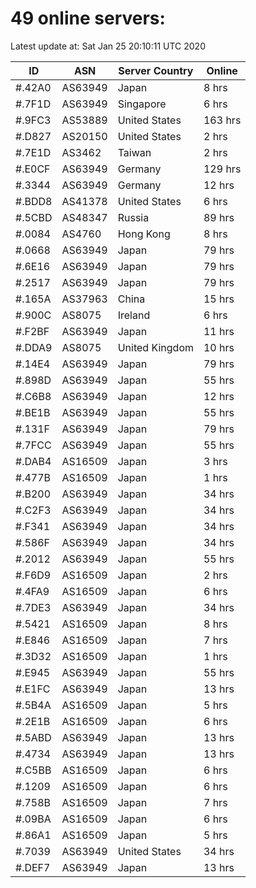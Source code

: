 # 49 online servers:

Latest update at: Sat Jan 25 20:10:11 UTC 2020

| ID | ASN | Server Country | Online |
| -- | --- | -------------- | ------ |
| #.42A0 | AS63949 | Japan | 8 hrs |
| #.7F1D | AS63949 | Singapore | 6 hrs |
| #.9FC3 | AS53889 | United States | 163 hrs |
| #.D827 | AS20150 | United States | 2 hrs |
| #.7E1D | AS3462 | Taiwan | 2 hrs |
| #.E0CF | AS63949 | Germany | 129 hrs |
| #.3344 | AS63949 | Germany | 12 hrs |
| #.BDD8 | AS41378 | United States | 6 hrs |
| #.5CBD | AS48347 | Russia | 89 hrs |
| #.0084 | AS4760 | Hong Kong | 8 hrs |
| #.0668 | AS63949 | Japan | 79 hrs |
| #.6E16 | AS63949 | Japan | 79 hrs |
| #.2517 | AS63949 | Japan | 79 hrs |
| #.165A | AS37963 | China | 15 hrs |
| #.900C | AS8075 | Ireland | 6 hrs |
| #.F2BF | AS63949 | Japan | 11 hrs |
| #.DDA9 | AS8075 | United Kingdom | 10 hrs |
| #.14E4 | AS63949 | Japan | 79 hrs |
| #.898D | AS63949 | Japan | 55 hrs |
| #.C6B8 | AS63949 | Japan | 12 hrs |
| #.BE1B | AS63949 | Japan | 55 hrs |
| #.131F | AS63949 | Japan | 79 hrs |
| #.7FCC | AS63949 | Japan | 55 hrs |
| #.DAB4 | AS16509 | Japan | 3 hrs |
| #.477B | AS16509 | Japan | 1 hrs |
| #.B200 | AS63949 | Japan | 34 hrs |
| #.C2F3 | AS63949 | Japan | 34 hrs |
| #.F341 | AS63949 | Japan | 34 hrs |
| #.586F | AS63949 | Japan | 34 hrs |
| #.2012 | AS63949 | Japan | 55 hrs |
| #.F6D9 | AS16509 | Japan | 2 hrs |
| #.4FA9 | AS16509 | Japan | 6 hrs |
| #.7DE3 | AS63949 | Japan | 34 hrs |
| #.5421 | AS16509 | Japan | 8 hrs |
| #.E846 | AS16509 | Japan | 7 hrs |
| #.3D32 | AS16509 | Japan | 1 hrs |
| #.E945 | AS63949 | Japan | 55 hrs |
| #.E1FC | AS63949 | Japan | 13 hrs |
| #.5B4A | AS16509 | Japan | 5 hrs |
| #.2E1B | AS16509 | Japan | 6 hrs |
| #.5ABD | AS63949 | Japan | 13 hrs |
| #.4734 | AS63949 | Japan | 13 hrs |
| #.C5BB | AS16509 | Japan | 6 hrs |
| #.1209 | AS16509 | Japan | 6 hrs |
| #.758B | AS16509 | Japan | 7 hrs |
| #.09BA | AS16509 | Japan | 6 hrs |
| #.86A1 | AS16509 | Japan | 5 hrs |
| #.7039 | AS63949 | United States | 34 hrs |
| #.DEF7 | AS63949 | Japan | 13 hrs |

